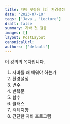 ```yaml
---
title: 자바 첫걸음 [2] 환경설정
date: '2023-07-10'
tags: ['Java', 'Lecture']
draft: false
summary: 자바 첫 걸음
images: []
layout: PostLayout
canonicalUrl:
authors: ['default']
---
```


이 강의의 목차입니다.

1. 자바를 왜 배워야 하는가
2. 환경설정
3. 변수
4. 반복문
5. 함수
6. 클래스
7. 객체지향
8. 간단한 자바 프로그램
